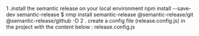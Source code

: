 1 .install the semantic release on your local environment
npm install --save-dev semantic-release
$ nmp install semantic-release @semantic-release/git @semantic-release/github -D
2 . create a config file (release.config.js) in the project with the content below :
release.config.js